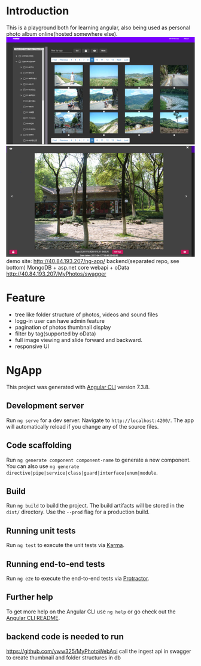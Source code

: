 # Introduction

This is a playground both for learning angular, also being used as personal photo album online(hosted somewhere else).
![Image of UI](https://github.com/yww325/ng-app/blob/master/docs/Capture1.PNG)
![Image of UI2](https://github.com/yww325/ng-app/blob/master/docs/Capture2.PNG)
demo site: http://40.84.193.207/ng-app/
backend(separated repo, see bottom) MongoDB + asp.net core webapi + oData http://40.84.193.207/MyPhotos/swagger
# Feature

* tree like folder structure of photos, videos and sound files
* logg-in user can have admin feature
* pagination of photos thumbnail display 
* filter by tag(supported by oData)
* full image viewing and slide forward and backward. 
* responsive UI

# NgApp

This project was generated with [Angular CLI](https://github.com/angular/angular-cli) version 7.3.8.

## Development server

Run `ng serve` for a dev server. Navigate to `http://localhost:4200/`. The app will automatically reload if you change any of the source files.

## Code scaffolding

Run `ng generate component component-name` to generate a new component. You can also use `ng generate directive|pipe|service|class|guard|interface|enum|module`.

## Build

Run `ng build` to build the project. The build artifacts will be stored in the `dist/` directory. Use the `--prod` flag for a production build.

## Running unit tests

Run `ng test` to execute the unit tests via [Karma](https://karma-runner.github.io).

## Running end-to-end tests

Run `ng e2e` to execute the end-to-end tests via [Protractor](http://www.protractortest.org/).

## Further help

To get more help on the Angular CLI use `ng help` or go check out the [Angular CLI README](https://github.com/angular/angular-cli/blob/master/README.md).

## backend code is needed to run
https://github.com/yww325/MyPhotoWebApi
call the ingest api in swagger to create thumbnail and folder structures in db

